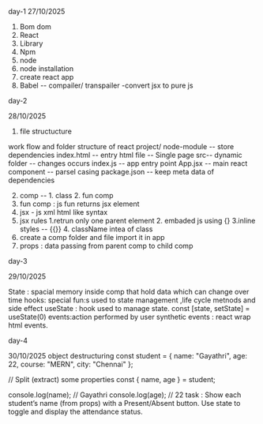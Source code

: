 day-1
27/10/2025
1. Bom
   dom
2. React
3. Library
4. Npm
5. node 
6. node installation
7. create react app 
8. Babel -- compailer/ transpailer -convert jsx to pure js

day-2

28/10/2025
1. file structucture

 work flow and folder structure of react
project/
node-module -- store dependencies
index.html -- entry html file -- Single page
src-- dynamic folder -- changes occurs
index.js -- app entry point
App.jsx -- main react component -- parsel casing
package.json -- keep meta data of dependencies

2. comp  --  1. class
              2. fun comp
3. fun comp : js fun returns jsx element
4. jsx  - js xml
          html like syntax
5.  jsx rules
        1.retrun only one parent element
        2. embaded js using {}
        3.inline styles -- {{}}
        4. className intea of class
6. create a comp folder and file      import it in app
7. props : data passing from parent comp to child comp

day-3

29/10/2025

State : spacial memory inside comp that hold data which can change over time
hooks: special fun:s used to state management ,life cycle metnods and  side effect
useState : hook used to manage state.
const [state, setState] = useState(0)
events:action performed by user
synthetic events : react wrap html events.

day-4

30/10/2025
object destructuring
const student = {
  name: "Gayathri",
  age: 22,
  course: "MERN",
  city: "Chennai"
};

// Split (extract) some properties
const { name, age } = student;

console.log(name); // Gayathri
console.log(age);  // 22
task : 
Show each student’s name (from props) with a Present/Absent button.
Use state to toggle and display the attendance status.

